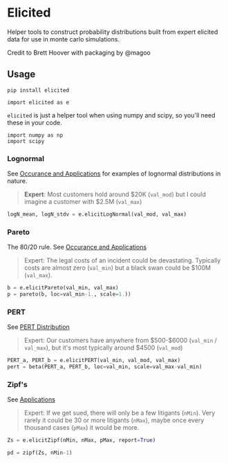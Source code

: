 # Elicited

Helper tools to construct probability distributions built from expert elicited data for use in monte carlo simulations. 

Credit to Brett Hoover with packaging by @magoo

## Usage

```
pip install elicited
```

```
import elicited as e
```

`elicited` is just a helper tool when using numpy and scipy, so you'll need these in your code.


```
import numpy as np
import scipy
```

### Lognormal

See [Occurance and Applications](https://en.wikipedia.org/wiki/Log-normal_distribution#Occurrence_and_applications) for examples of lognormal distributions in nature. 

> **Expert**: Most customers hold around \$20K (`val_mod`) but I could imagine a customer with $2.5M (`val_max`)

``` python
logN_mean, logN_stdv = e.elicitLogNormal(val_mod, val_max)
```


### Pareto

The 80/20 rule. See [Occurance and Applications](https://en.wikipedia.org/wiki/Pareto_distribution#Occurrence_and_applications)

> Expert: The legal costs of an incident could be devastating. Typically costs are almost zero (`val_min`) but a black swan could be $100M (`val_max`). 

``` python
b = e.elicitPareto(val_min, val_max)
p = pareto(b, loc=val_min-1., scale=1.))
```

### PERT

See [PERT Distribution](https://en.wikipedia.org/wiki/PERT_distribution)

> Expert: Our customers have anywhere from \$500-\$6000 (`val_min` / `val_max`), but it's most typically around $4500 (`val_mod`)



``` python
PERT_a, PERT_b = e.elicitPERT(val_min, val_mod, val_max)
pert = beta(PERT_a, PERT_b, loc=val_min, scale=val_max-val_min)
```


### Zipf's

See [Applications](https://en.wikipedia.org/wiki/Zipf%27s_law#Applications)

> Expert: If we get sued, there will only be a few litigants (`nMin`). Very rarely it could be 30 or more litigants (`nMax`), maybe once every thousand cases (`pMax`) it would be more.


``` python
Zs = e.elicitZipf(nMin, nMax, pMax, report=True)

pd = zipf(Zs, nMin-1)
```


